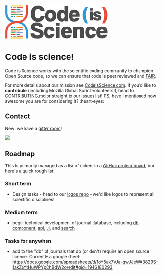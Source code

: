 ![Code is Science Logo](static/images/logo.png)

# Code is science!

Code is Science works with the scientific coding community to champion Open Source code, so we can ensure that code is peer reviewed and [FAIR](https://www.nature.com/articles/sdata201618).

For more details about our mission see [CodeIsScience.com](http://www.codeisscience.com). If you'd like to **contribute** (including Mozilla Global Sprint volunteers!), head to [CONTRIBUTING.md](CONTRIBUTING.md) or straight to our [issues list](https://github.com/yochannah/code-is-science/issues)! PS, have I mentioned how awesome you are for considering it? :heart-eyes:

## Contact
New: we have a [gitter room](https://gitter.im/codeisscience/Lobby#)!

<a href="https://opencollective.com/code-is-science/donate" target="_blank">
  <img src="https://opencollective.com/code-is-science/donate/button@2x.png?color=blue" width=300 />
</a>

## Roadmap
This is primarily managed as a list of tickets in a [GitHub project board](https://github.com/yochannah/code-is-science/projects/1), but here's a quick rough list:

### Short term
  - Design tasks - head to our [logos repo](https://github.com/codeisscience/logos/issues/) - we'd like logos to represent all scientific disciplines!

### Medium term
- begin technical development of journal database, including [db component](https://github.com/yochannah/code-is-science/issues/5), [api](https://github.com/yochannah/code-is-science/issues/7), [ui](https://github.com/yochannah/code-is-science/issues/9), and [search](https://github.com/yochannah/code-is-science/issues/8)

### Tasks for anywhen
- add to the "db" of journals that do (or don't) require an open source licence. Currently a google sheet: https://docs.google.com/spreadsheets/d/1oY5ak7VJa-qwJJeWA3829S-1akZaYtHuWPYpChBdW2o/edit#gid=1946180293
